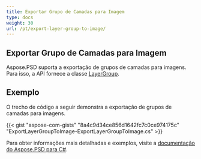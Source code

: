 ```yaml
---
title: Exportar Grupo de Camadas para Imagem
type: docs
weight: 30
url: /pt/export-layer-group-to-image/
---
```


## **Exportar Grupo de Camadas para Imagem**
Aspose.PSD suporta a exportação de grupos de camadas para imagens. Para isso, a API fornece a classe [LayerGroup](https://reference.aspose.com/net/psd/aspose.psd.fileformats.psd.layers/layergroup).

## Exemplo

O trecho de código a seguir demonstra a exportação de grupos de camadas para imagens.

{{< gist "aspose-com-gists" "8a4c9d34ce856d1642fc7c0ce974175c" "ExportLayerGroupToImage-ExportLayerGroupToImage.cs" >}}

Para obter informações mais detalhadas e exemplos, visite a [documentação do Aspose.PSD para C#](https://docs.aspose.com/psd/net/).
